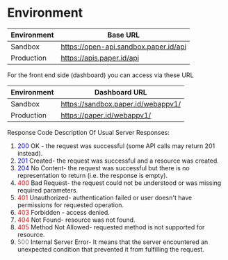 # Environment

| Environment | Base URL                              |
|-------------|---------------------------------------|
| Sandbox     | https://open-api.sandbox.paper.id/api |
| Production  | https://apis.paper.id/api             |


For the front end side (dashboard) you can access via these URL

| Environment | Dashboard  URL                        |
|-------------|---------------------------------------|
| Sandbox     | https://sandbox.paper.id/webappv1/    |
| Production  | https://paper.id/webappv1/            |

Response Code
Description Of Usual Server Responses:
1. <span style="color: blue">200</span> OK - the request was successful (some API calls may return 201 instead).
2. <span style="color: blue">201</span> Created- the request was successful and a resource was created.
3. <span style="color: blue">204</span> No Content- the request was successful but there is no representation to return (i.e. the response is empty).
4. <span style="color: red">400</span> Bad Request- the request could not be understood or was missing required parameters.
5. <span style="color: red">401</span> Unauthorized- authentication failed or user doesn't have permissions for requested operation.
6. <span style="color: red">403</span> Forbidden - access denied.
7. <span style="color: red">404</span> Not Found- resource was not found.
8. <span style="color: red">405</span> Method Not Allowed- requested method is not supported for resource.
9. <span style="color: gray">500</span> Internal Server Error- It means that the server encountered an unexpected condition that prevented it from fulfilling the request.